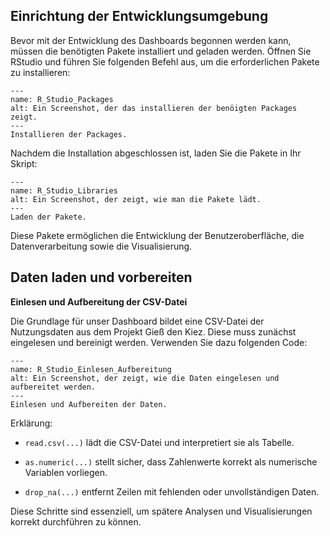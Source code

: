 ## Einrichtung der Entwicklungsumgebung

Bevor mit der Entwicklung des Dashboards begonnen werden kann, müssen die benötigten Pakete installiert und geladen werden. Öffnen Sie RStudio und führen Sie folgenden Befehl aus, um die erforderlichen Pakete zu installieren:

```{figure} _images/R_Studio_Packages.png
---
name: R_Studio_Packages
alt: Ein Screenshot, der das installieren der benöigten Packages zeigt.
---
Installieren der Packages.
```

Nachdem die Installation abgeschlossen ist, laden Sie die Pakete in Ihr Skript:

```{figure} _images/R_Studio_Libraries.png
---
name: R_Studio_Libraries
alt: Ein Screenshot, der zeigt, wie man die Pakete lädt.
---
Laden der Pakete.
```

Diese Pakete ermöglichen die Entwicklung der Benutzeroberfläche, die Datenverarbeitung sowie die Visualisierung.

## Daten laden und vorbereiten

**Einlesen und Aufbereitung der CSV-Datei**

Die Grundlage für unser Dashboard bildet eine CSV-Datei der Nutzungsdaten aus dem Projekt Gieß den Kiez. Diese muss zunächst eingelesen und bereinigt werden. Verwenden Sie dazu folgenden Code:

```{figure} _images/R_Studio_Einlesen_Aufbereitung.png
---
name: R_Studio_Einlesen_Aufbereitung
alt: Ein Screenshot, der zeigt, wie die Daten eingelesen und aufbereitet werden.
---
Einlesen und Aufbereiten der Daten.
```

Erklärung:

- `read.csv(...)` lädt die CSV-Datei und interpretiert sie als Tabelle.

- `as.numeric(...)` stellt sicher, dass Zahlenwerte korrekt als numerische Variablen vorliegen.

- `drop_na(...)` entfernt Zeilen mit fehlenden oder unvollständigen Daten.

Diese Schritte sind essenziell, um spätere Analysen und Visualisierungen korrekt durchführen zu können.